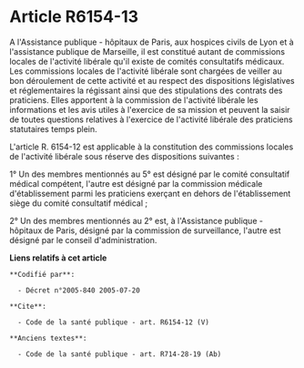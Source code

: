 # Article R6154-13

A l'Assistance publique - hôpitaux de Paris, aux hospices civils de Lyon et à l'assistance publique de Marseille, il est
constitué autant de commissions locales de l'activité libérale qu'il existe de comités consultatifs médicaux. Les commissions
locales de l'activité libérale sont chargées de veiller au bon déroulement de cette activité et au respect des dispositions
législatives et réglementaires la régissant ainsi que des stipulations des contrats des praticiens. Elles apportent à la
commission de l'activité libérale les informations et les avis utiles à l'exercice de sa mission et peuvent la saisir de
toutes questions relatives à l'exercice de l'activité libérale des praticiens statutaires temps plein.

L'article R. 6154-12 est applicable à la constitution des commissions locales de l'activité libérale sous réserve des
dispositions suivantes :

1° Un des membres mentionnés au 5° est désigné par le comité consultatif médical compétent, l'autre est désigné par la
commission médicale d'établissement parmi les praticiens exerçant en dehors de l'établissement siège du comité consultatif
médical ;

2° Un des membres mentionnés au 2° est, à l'Assistance publique - hôpitaux de Paris, désigné par la commission de
surveillance, l'autre est désigné par le conseil d'administration.

**Liens relatifs à cet article**

	**Codifié par**:

	  - Décret n°2005-840 2005-07-20

	**Cite**:

	  - Code de la santé publique - art. R6154-12 (V)

	**Anciens textes**:

	  - Code de la santé publique - art. R714-28-19 (Ab)
